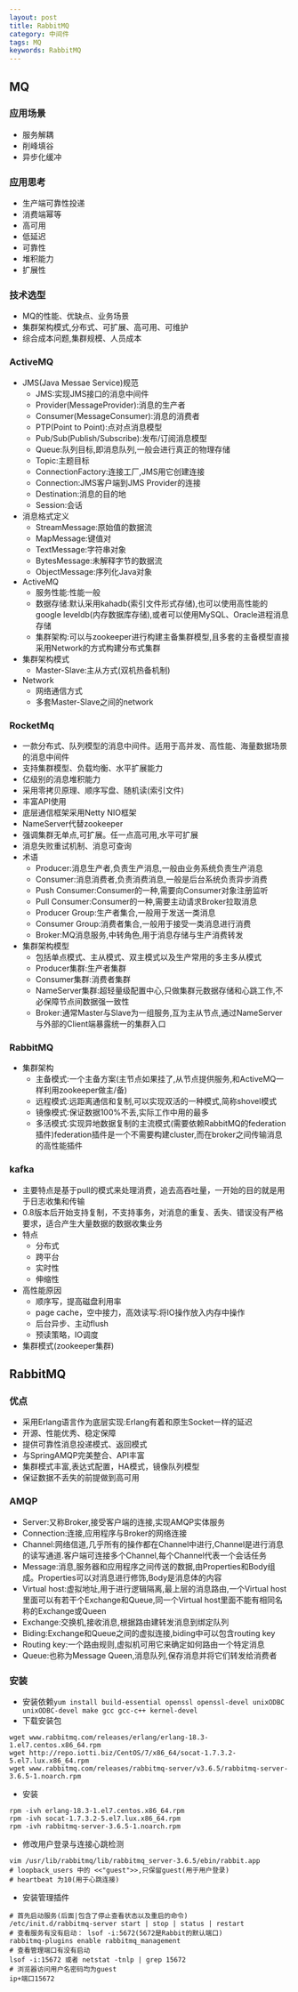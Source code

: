 ```yaml
---
layout: post
title: RabbitMQ
category: 中间件
tags: MQ
keywords: RabbitMQ
---
```

## MQ
### 应用场景
* 服务解耦
* 削峰填谷
* 异步化缓冲

### 应用思考
* 生产端可靠性投递
* 消费端幂等
* 高可用
* 低延迟
* 可靠性
* 堆积能力
* 扩展性

### 技术选型
* MQ的性能、优缺点、业务场景
* 集群架构模式,分布式、可扩展、高可用、可维护
* 综合成本问题,集群规模、人员成本

### ActiveMQ
* JMS(Java Messae Service)规范
    * JMS:实现JMS接口的消息中间件
    * Provider(MessageProvider):消息的生产者
    * Consumer(MessageConsumer):消息的消费者
    * PTP(Point to Point):点对点消息模型
    * Pub/Sub(Publish/Subscribe):发布/订阅消息模型
    * Queue:队列目标,即消息队列,一般会进行真正的物理存储
    * Topic:主题目标
    * ConnectionFactory:连接工厂,JMS用它创建连接
    * Connection:JMS客户端到JMS Provider的连接
    * Destination:消息的目的地
    * Session:会话
* 消息格式定义
    * StreamMessage:原始值的数据流
    * MapMessage:键值对
    * TextMessage:字符串对象
    * BytesMessage:未解释字节的数据流
    * ObjectMessage:序列化Java对象
* ActiveMQ
    * 服务性能:性能一般
    * 数据存储:默认采用kahadb(索引文件形式存储),也可以使用高性能的google leveldb(内存数据库存储),或者可以使用MySQL、Oracle进程消息存储
    * 集群架构:可以与zookeeper进行构建主备集群模型,且多套的主备模型直接采用Network的方式构建分布式集群
* 集群架构模式
    * Master-Slave:主从方式(双机热备机制)
* Network
    * 网络通信方式
    * 多套Master-Slave之间的network

### RocketMq
* 一款分布式、队列模型的消息中间件。适用于高并发、高性能、海量数据场景的消息中间件
* 支持集群模型、负载均衡、水平扩展能力
* 亿级别的消息堆积能力
* 采用零拷贝原理、顺序写盘、随机读(索引文件)
* 丰富API使用
* 底层通信框架采用Netty NIO框架
* NameServer代替zookeeper
* 强调集群无单点,可扩展。任一点高可用,水平可扩展
* 消息失败重试机制、消息可查询
* 术语
    * Producer:消息生产者,负责生产消息,一般由业务系统负责生产消息
    * Consumer:消息消费者,负责消费消息,一般是后台系统负责异步消费
    * Push Consumer:Consumer的一种,需要向Consumer对象注册监听
    * Pull Consumer:Consumer的一种,需要主动请求Broker拉取消息
    * Producer Group:生产者集合,一般用于发送一类消息
    * Consumer Group:消费者集合,一般用于接受一类消息进行消费
    * Broker:MQ消息服务,中转角色,用于消息存储与生产消费转发
* 集群架构模型
    * 包括单点模式、主从模式、双主模式以及生产常用的多主多从模式
    * Producer集群:生产者集群
    * Consumer集群:消费者集群
    * NameServer集群:超轻量级配置中心,只做集群元数据存储和心跳工作,不必保障节点间数据强一致性
    * Broker:通常Master与Slave为一组服务,互为主从节点,通过NameServer与外部的Client端暴露统一的集群入口

### RabbitMQ
* 集群架构
    * 主备模式:一个主备方案(主节点如果挂了,从节点提供服务,和ActiveMQ一样利用zookeeper做主/备)
    * 远程模式:远距离通信和复制,可以实现双活的一种模式,简称shovel模式
    * 镜像模式:保证数据100%不丢,实际工作中用的最多
    * 多活模式:实现异地数据复制的主流模式(需要依赖RabbitMQ的federation插件)federation插件是一个不需要构建cluster,而在broker之间传输消息的高性能插件

### kafka
* 主要特点是基于pull的模式来处理消费，追去高吞吐量，一开始的目的就是用于日志收集和传输
* 0.8版本后开始支持复制，不支持事务，对消息的重复、丢失、错误没有严格要求，适合产生大量数据的数据收集业务
* 特点
    * 分布式
    * 跨平台
    * 实时性
    * 伸缩性
* 高性能原因
    * 顺序写，提高磁盘利用率
    * page cache，空中接力，高效读写:将IO操作放入内存中操作
    * 后台异步、主动flush
    * 预读策略，IO调度
* 集群模式(zookeeper集群)

## RabbitMQ
### 优点
* 采用Erlang语言作为底层实现:Erlang有着和原生Socket一样的延迟
* 开源、性能优秀、稳定保障
* 提供可靠性消息投递模式、返回模式
* 与SpringAMQP完美整合、API丰富
* 集群模式丰富,表达式配置，HA模式，镜像队列模型
* 保证数据不丢失的前提做到高可用

### AMQP
* Server:又称Broker,接受客户端的连接,实现AMQP实体服务
* Connection:连接,应用程序与Broker的网络连接
* Channel:网络信道,几乎所有的操作都在Channel中进行,Channel是进行消息的读写通道.客户端可连接多个Channel,每个Channel代表一个会话任务
* Message:消息,服务器和应用程序之间传送的数据,由Properties和Body组成。Properties可以对消息进行修饰,Body是消息体的内容
* Virtual host:虚拟地址,用于进行逻辑隔离,最上层的消息路由,一个Virtual host里面可以有若干个Exchange和Queue,同一个Virtual host里面不能有相同名称的Exchange或Queen
* Exchange:交换机,接收消息,根据路由建转发消息到绑定队列
* Biding:Exchange和Queue之间的虚拟连接,biding中可以包含routing key
* Routing key:一个路由规则,虚拟机可用它来确定如何路由一个特定消息
* Queue:也称为Message Queen,消息队列,保存消息并将它们转发给消费者

### 安装
* 安装依赖`yum install build-essential openssl openssl-devel unixODBC unixODBC-devel make gcc gcc-c++ kernel-devel`
* 下载安装包
```
wget www.rabbitmq.com/releases/erlang/erlang-18.3-1.el7.centos.x86_64.rpm
wget http://repo.iotti.biz/CentOS/7/x86_64/socat-1.7.3.2-5.el7.lux.x86_64.rpm
wget www.rabbitmq.com/releases/rabbitmq-server/v3.6.5/rabbitmq-server-3.6.5-1.noarch.rpm
```
* 安装
```
rpm -ivh erlang-18.3-1.el7.centos.x86_64.rpm 
rpm -ivh socat-1.7.3.2-5.el7.lux.x86_64.rpm 
rpm -ivh rabbitmq-server-3.6.5-1.noarch.rpm
```
* 修改用户登录与连接心跳检测
```
vim /usr/lib/rabbitmq/lib/rabbitmq_server-3.6.5/ebin/rabbit.app
# loopback_users 中的 <<"guest">>,只保留guest(用于用户登录)
# heartbeat 为10(用于心跳连接)
```
* 安装管理插件
```
# 首先启动服务(后面|包含了停止查看状态以及重启的命令)
/etc/init.d/rabbitmq-server start | stop | status | restart
# 查看服务有没有启动： lsof -i:5672(5672是Rabbit的默认端口)
rabbitmq-plugins enable rabbitmq_management
# 查看管理端口有没有启动
lsof -i:15672 或者 netstat -tnlp | grep 15672
# 浏览器访问用户名密码均为guest
ip+端口15672
```
